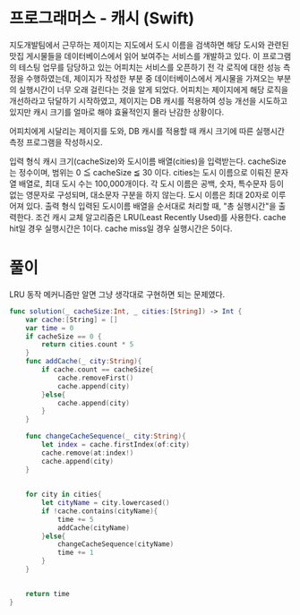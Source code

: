 # 프로그래머스 - 캐시 (Swift)
지도개발팀에서 근무하는 제이지는 지도에서 도시 이름을 검색하면 해당 도시와 관련된 맛집 게시물들을 데이터베이스에서 읽어 보여주는 서비스를 개발하고 있다.
이 프로그램의 테스팅 업무를 담당하고 있는 어피치는 서비스를 오픈하기 전 각 로직에 대한 성능 측정을 수행하였는데, 제이지가 작성한 부분 중 데이터베이스에서 게시물을 가져오는 부분의 실행시간이 너무 오래 걸린다는 것을 알게 되었다.
어피치는 제이지에게 해당 로직을 개선하라고 닦달하기 시작하였고, 제이지는 DB 캐시를 적용하여 성능 개선을 시도하고 있지만 캐시 크기를 얼마로 해야 효율적인지 몰라 난감한 상황이다.

어피치에게 시달리는 제이지를 도와, DB 캐시를 적용할 때 캐시 크기에 따른 실행시간 측정 프로그램을 작성하시오.

입력 형식
캐시 크기(cacheSize)와 도시이름 배열(cities)을 입력받는다.
cacheSize는 정수이며, 범위는 0 ≦ cacheSize ≦ 30 이다.
cities는 도시 이름으로 이뤄진 문자열 배열로, 최대 도시 수는 100,000개이다.
각 도시 이름은 공백, 숫자, 특수문자 등이 없는 영문자로 구성되며, 대소문자 구분을 하지 않는다. 도시 이름은 최대 20자로 이루어져 있다.
출력 형식
입력된 도시이름 배열을 순서대로 처리할 때, "총 실행시간"을 출력한다.
조건
캐시 교체 알고리즘은 LRU(Least Recently Used)를 사용한다.
cache hit일 경우 실행시간은 1이다.
cache miss일 경우 실행시간은 5이다.

# 풀이
LRU 동작 메커니즘만 알면 그냥 생각대로 구현하면 되는 문제였다.

```swift
func solution(_ cacheSize:Int, _ cities:[String]) -> Int {
    var cache:[String] = []
    var time = 0
    if cacheSize == 0 {
        return cities.count * 5
    }
    func addCache(_ city:String){
        if cache.count == cacheSize{
            cache.removeFirst()
            cache.append(city)
        }else{
            cache.append(city)
        }
    }
    
    func changeCacheSequence(_ city:String){
        let index = cache.firstIndex(of:city)
        cache.remove(at:index!)
        cache.append(city)
    }
    
    
    for city in cities{
        let cityName = city.lowercased()
        if !cache.contains(cityName){
            time += 5
            addCache(cityName)
        }else{
            changeCacheSequence(cityName)
            time += 1
        }
    }

    
    return time
}
```
